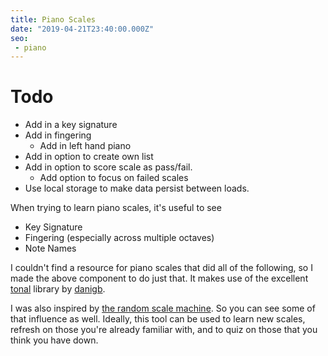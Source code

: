 ```yaml
---
title: Piano Scales
date: "2019-04-21T23:40:00.000Z"
seo:
 - piano
---
```



# Todo

+ Add in a key signature
+ Add in fingering
  + Add in left hand piano
+ Add in option to create own list
+ Add in option to score scale as pass/fail.
  + Add option to focus on failed scales
+ Use local storage to make data persist between loads.

<div><mjh-scales></mjh-scales></div>

When trying to learn piano scales, it's useful to see

+ Key Signature
+ Fingering (especially across multiple octaves)
+ Note Names

I couldn't find a resource for piano scales that did all of the following, so I
made the above component to do just that. It makes use of the excellent [tonal]
library by [danigb].

I was also inspired by [the random scale machine]. So you can see some of that
influence as well. Ideally, this tool can be used to learn new scales, refresh
on those you're already familiar with, and to quiz on those that you think you
have down.

[tonal]: https://github.com/danigb/tonal
[danigb]: https://github.com/danigb
[the random scale machine]: http://www.therandomscalemachine.com/
